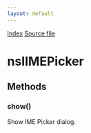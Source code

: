 ```yaml
---
layout: default
---
```

<div id='links'><a href="../index.html">Index</a>
<a href="http://dxr.mozilla.org/mozilla-central/source/widget/nsIIMEPicker.idl">Source file</a>
</div>

# nsIIMEPicker #

## Methods ##

### show() ###
  
Show IME Picker dialog.  
  
